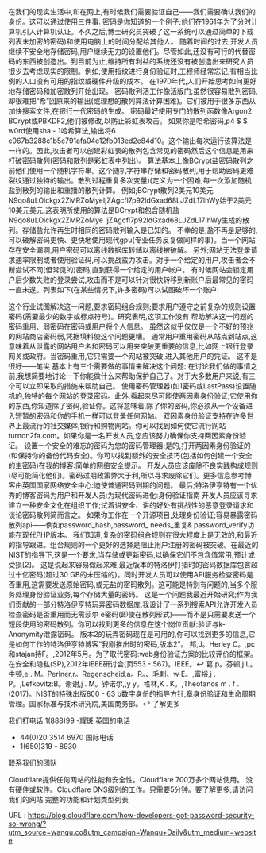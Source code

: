  
 在我们的现实生活中,和在网上,有时候我们需要验证自己——我们需要确认我们的身份。这可以通过使用三件事: 
 密码是你知道的一个例子;他们在1961年为了分时计算机引入计算机认证。不久之后,博士研究员突破了这一系统可以通过简单的下载列表未加密的密码)和使用电脑上的时间分配给其他人。 
 随着时间的过去;开发人员继续不安全地存储密码,用户继续无力的设置他们。尽管如此,还没有可行的代替密码的东西被创造出。到目前为止,维持所有利益的系统还没有被创造出来研究人员很少去考虑现实的限制。例如;使用指纹进行身份验证时,工程师经常忘记,有相当比例的人口没有可用的指纹或硬件升级的成本。 
 在1970年代,人们开始思考如何更好地存储密码和加密散列开始出现。 
 密码散列活工作像活版门;虽然很容易散列密码,却很难把“希”回原来的输出(或理想的散列算法计算困难)。它们被用于很多东西从加快搜索文件,在银行一代密码的生成。 
 密码最好使用专门的散列函数像Argon2 BCrypt或PBKDF2,他们被修改,以防止彩虹表攻击。 
 如果你是哈希密码,p4 $ $ w0rd使用sha - 1哈希算法,输出将6 c067b3288c1b5c791afa04e12fb013ed2e84d10。这个输出每次运行该算法是一样的。因此,攻击者可以创建彩虹表的散列包含常见的密码然后这个信息是用来打破密码散列(密码和散列是彩虹表中列出)。 
 算法基本上像BCrypt盐密码散列之前他们使用一个随机字符串。这个随机字符串存储和密码散列,用于帮助密码更难裂纹通过独特的输出。散列过程重复多次变量)(定义为一个困难,每一次添加随机盐到散列的输出和重播的散列计算。 
 例如;BCrypt散列2美元10美元N9qo8uLOickgx2ZMRZoMyeIjZAgcfl7p92ldGxad68LJZdL17lhWy始于2美元10美元美元,这表明所使用的算法是BCrypt和包含随机盐N9qo8uLOickgx2ZMRZoMye IjZAgcfl7p92ldGxad68LJZdL17lhWy生成的散列。存储盐允许再生时相同的密码散列输入是已知的。 
 不幸的是,盐不再是足够的,可以破解密码更快、更快地使用现代gpu(专业任务反复做同样的事)。当一个网站存在安全漏洞,用户密码可以离线数据库转储以离线被破解。 
 另外;网站无法登录请求速率限制或者使用验证码,可以挑战蛮力攻击。对于一个给定的用户,攻击者会不断尝试不同(但常见的)密码,直到获得一个给定的用户帐户。 
 有时候网站会锁定用户后少数失败的登录尝试,攻击而不是可以针对很快转移到新账户后最常见的密码一直未遂。列表如下(在某些情况下,许多密码)可以试图破坏一个账户: 
  
 这个行业试图解决这一问题,要求密码组合规则;要求用户遵守之前复杂的规则设置密码(需要最少的数字或标点符号)。研究表明,这项工作没有 
 帮助解决这一问题的密码重用、弱密码在密码或用户将个人信息。 
 虽然这似乎仅仅是一个不好的预兆的网站商店密码弱,凭据填料使这个问题更糟。 
 通常用户重用密码从站点到站点,这意味着从泄露的网站用户名和密码可以用来突破更重要的信息,比如网上银行登录网关或政府。当密码重用,它只需要一个网站被突破,进入其他用户的凭证。 
 这不是很好——笔尖 
 基本上有三个需要做的事情来解决这个问题: 
 在讨论我们做的事情之前,我想简要地讨论一下你能做什么来帮助保护自己了。对于大多数用户来说,有三个可以立即采取的措施来帮助自己。 
 使用密码管理器(如1密码或LastPass)设置随机的,独特的每个网站的登录密码。此外,看起来尽可能使两因素身份验证;它使用你的东西,你知道除了密码,验证你。这将意味着,除了你的密码,你必须从一个设备进入短暂的密码和你的手机一样可以登录任何网站。 
 双因素身份验证支持在许多世界上最流行的社交媒体,银行和购物网站。你可以找到如何使它流行网站turnon2fa.com。如果你是一名开发人员,您应该努力确保你支持两因素身份验证。 
 设置一个安全的难忘的密码为您的密码管理器;是的,打开两因素身份验证的(和保持你的备份代码安全)。你可以找到额外的安全技巧(包括如何创建一个安全的主密码)在我的博客:简单的网络安全提示。 
 开发人员应该废除不良实践构成规则(尽可能简化他们)。密码过期政策弊大于利,所以寻求废除它们。更多信息参考博客由英国国家网络安全中心:迫使普通密码到期的问题。 
 最后;特洛伊亨特有一个优秀的博客密码为用户和开发人员:为现代密码进化:身份验证指南 
 开发人员应该寻求建立一种安全文化在组织工作;试着讲安全、讲的好处有挑战性的恶意登录请求和谈论密码散列简而言之。 
 如果你工作在一个开源项目,处理身份验证;容易暴露密码散列api——例如password_hash,password_ needs_重复& password_verify功能在现代PHP版本。 
 我们知道,复杂的密码组合规则在很大程度上是无效的,和最近的指导跟进。组合规则的一个更好的选择是阻止用户注册的密码被突破。在最近的NIST的指导下,这是一个要求,当存储或更新密码,以确保它们不包含值常用,预计或受损[2]。 
 这是说起来容易做起来难,最近版本的特洛伊打猎时的密码数据库包含超过十亿密码(超过30 GB的未压缩的)。同时开发人员可以使用API服务检查密码是否重用,这需要发送原始密码,或无盐的密码散列。这可能是特别有问题的,当多个服务处理身份验证业务,每个存储大量的密码。 
 这是一个问题我最近开始研究;作为我们贡献的一部分特洛伊亨特玩弄密码数据库,我设计了一系列搜索API允许开发人员检查密码是否重用而无需莎尔 
 e密码(即使在散列形式)——而不是只需要发送一个短段使用的密码散列。你可以找到更多的信息在这个岗位贡献:验证与k-Anonymity泄露密码。 
 版本2的玩弄密码现在是可用的,你可以找到更多的信息,它是如何工作的特洛伊亨特博客“我刚推出时的密码,版本2”。 
 邦,J。Herley C。,pc和stajan持F。,2012年5月。为了取代密码:web身份验证方案的比较评价的框架。在安全和隐私(SP),2012年IEEE研讨会(页553 - 567)。IEEE。↩︎ 
 葛,p。芬顿,j·L。牛顿,e . M。Perlner,r。Regenscheid,a。R。、毛刺、w·E。,富裕,j . P。,Lefkovitz:B。谢谢,j . M。钟诺尔,,y y。格林,K . K。,Theofanos m . f .(2017)。NIST的特殊出版800 - 63 b数字身份的指导方针,章身份验证和生命周期管理。国家标准与技术研究院,美国商务部。↩︎ 
 了解更多 
  
 我们打电话 
 1(888)99 -耀斑 
 英国的电话 
 + 44(0)20 3514 6970 
 国际电话 
 + 1(650)319 - 8930 
  
  
 联系我们的团队 
  
 Cloudflare提供任何网站的性能和安全性。Cloudflare 700万多个网站使用。 
 没有硬件或软件。Cloudflare DNS级别的工作。只需要5分钟。要了解更多,请访问我们的网站 
 完整的功能和计划类型列表 
  
  
 URL : https://blog.cloudflare.com/how-developers-got-password-security-so-wrong/?utm_source=wanqu.co&utm_campaign=Wanqu+Daily&utm_medium=website
